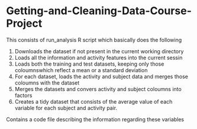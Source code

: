 # Getting-and-Cleaning-Data-Course-Project
This consists of run_analysis R script which basically does the following
1. Downloads the dataset if not present in the current working directory
2. Loads all the information and activity features into the current sessin 
3. Loads both the training and test datasets, keeping only those coloumnswhich reflect a mean or a standard deviation
4. For each dataset, loads the activity and subject data and merges those coloumns with the dataset
5. Merges the datasets and convers activity and subject coloumns into factors
6. Creates a tidy dataset that consists of the average value of each variable for each subject and activity pair.

Contains a code file describing the information regarding these variables

